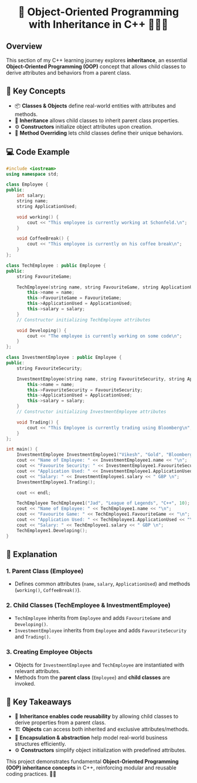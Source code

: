 <div align="center">

# 🏢 Object-Oriented Programming with Inheritance in C++ 👨‍💻💼

</div>

## Overview
This section of my C++ learning journey explores **inheritance**, an essential **Object-Oriented Programming (OOP)** concept that allows child classes to derive attributes and behaviors from a parent class.

## 🔑 Key Concepts
- 📦 **Classes & Objects** define real-world entities with attributes and methods.
- 📂 **Inheritance** allows child classes to inherit parent class properties.
- ⚙️ **Constructors** initialize object attributes upon creation.
- 🔄 **Method Overriding** lets child classes define their unique behaviors.

## 💻 Code Example
```cpp
#include <iostream>
using namespace std;

class Employee {
public:
    int salary;
    string name;
    string ApplicationUsed;

    void working() {
        cout << "This employee is currently working at Schonfeld.\n";
    }

    void CoffeeBreak() {
        cout << "This employee is currently on his coffee break\n";
    }
};

class TechEmployee : public Employee {
public:
    string FavouriteGame;

    TechEmployee(string name, string FavouriteGame, string ApplicationUsed, int salary) {
        this->name = name;
        this->FavouriteGame = FavouriteGame;
        this->ApplicationUsed = ApplicationUsed;
        this->salary = salary;
    }
    // Constructor initializing TechEmployee attributes

    void Developing() {
        cout << "The employee is currently working on some code\n";
    }
};

class InvestmentEmployee : public Employee {
public:
    string FavouriteSecurity;

    InvestmentEmployee(string name, string FavouriteSecurity, string ApplicationUsed, int salary) {
        this->name = name;
        this->FavouriteSecurity = FavouriteSecurity;
        this->ApplicationUsed = ApplicationUsed;
        this->salary = salary;
    }
    // Constructor initializing InvestmentEmployee attributes

    void Trading() {
        cout << "This Employee is currently trading using Bloomberg\n";
    }
};

int main() {
    InvestmentEmployee InvestmentEmployee1("Vikesh", "Gold", "Bloomberg", 82379283);
    cout << "Name of Employee: " << InvestmentEmployee1.name << "\n";
    cout << "Favourite Security: " << InvestmentEmployee1.FavouriteSecurity << "\n";
    cout << "Application Used: " << InvestmentEmployee1.ApplicationUsed << "\n";
    cout << "Salary: " << InvestmentEmployee1.salary << " GBP \n";
    InvestmentEmployee1.Trading();

    cout << endl;

    TechEmployee TechEmployee1("Jad", "League of Legends", "C++", 10);
    cout << "Name of Employee: " << TechEmployee1.name << "\n";
    cout << "Favourite Game: " << TechEmployee1.FavouriteGame << "\n";
    cout << "Application Used: " << TechEmployee1.ApplicationUsed << "\n";
    cout << "Salary: " << TechEmployee1.salary << " GBP \n";
    TechEmployee1.Developing();
}
```

## 📖 Explanation
### 1. **Parent Class (Employee)**
   - Defines common attributes (`name`, `salary`, `ApplicationUsed`) and methods (`working()`, `CoffeeBreak()`).

### 2. **Child Classes (TechEmployee & InvestmentEmployee)**
   - `TechEmployee` inherits from `Employee` and adds `FavouriteGame` and `Developing()`.
   - `InvestmentEmployee` inherits from `Employee` and adds `FavouriteSecurity` and `Trading()`.

### 3. **Creating Employee Objects**
   - Objects for `InvestmentEmployee` and `TechEmployee` are instantiated with relevant attributes.
   - Methods from the **parent class** (`Employee`) and **child classes** are invoked.

## 🎯 Key Takeaways
- 📌 **Inheritance enables code reusability** by allowing child classes to derive properties from a parent class.
- 🏗️ **Objects** can access both inherited and exclusive attributes/methods.
- 🔄 **Encapsulation & abstraction** help model real-world business structures efficiently.
- ⚙️ **Constructors** simplify object initialization with predefined attributes.

This project demonstrates fundamental **Object-Oriented Programming (OOP) inheritance concepts** in C++, reinforcing modular and reusable coding practices. 🚀💡